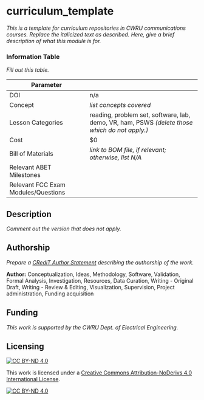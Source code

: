 # curriculum_template
_This is a template for curriculum repositories in CWRU communications courses. Replace the italicized text as described. Here, give a brief description of what this module is for._

### Information Table
_Fill out this table._

| Parameter | |
| -------- | ------- |
| DOI  | n/a    |
| Concept | _list concepts covered_|
| Lesson Categories | reading, problem set, software, lab, demo, VR, ham, PSWS _(delete those which do not apply.)_|
| Cost    | $0    |
| Bill of Materials    | _link to BOM file, if relevant; otherwise, list N/A_    |
| Relevant ABET Milestones    |  |
| Relevant FCC Exam Modules/Questions    |  |

## Description
_Comment out the version that does not apply._

## Authorship
_Prepare a [CRediT Author Statement](https://www.elsevier.com/researcher/author/policies-and-guidelines/credit-author-statement) describing the authorship of the work._

**Author:** Conceptualization, Ideas, Methodology, Software, Validation, Formal Analysis, Investigation, Resources, Data Curation, Writing - Original Draft, Writing - Review & Editing, Visualization, Supervision, Project administration, Funding acquisition

## Funding
_This work is supported by the CWRU Dept. of Electrical Engineering._

## Licensing
[![CC BY-ND 4.0][cc-by-nd-shield]][cc-by-nd]

This work is licensed under a
[Creative Commons Attribution-NoDerivs 4.0 International License][cc-by-nd].

[![CC BY-ND 4.0][cc-by-nd-image]][cc-by-nd]

[cc-by-nd]: https://creativecommons.org/licenses/by-nd/4.0/
[cc-by-nd-image]: https://licensebuttons.net/l/by-nd/4.0/88x31.png
[cc-by-nd-shield]: https://img.shields.io/badge/License-CC%20BY--ND%204.0-lightgrey.svg
